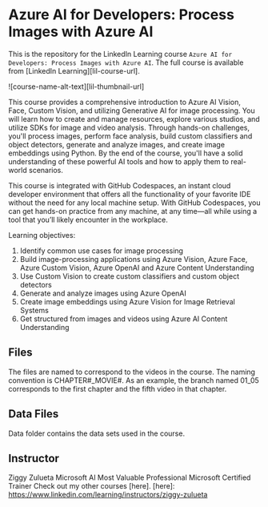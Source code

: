 # Azure AI for Developers: Process Images with Azure AI
This is the repository for the LinkedIn Learning course `Azure AI for Developers: Process Images with Azure AI`. The full course is available from [LinkedIn Learning][lil-course-url].

![course-name-alt-text][lil-thumbnail-url] 

This course provides a comprehensive introduction to Azure AI Vision, Face, Custom Vision, and utilizing Generative AI for image processing. You will learn how to create and manage resources, explore various studios, and utilize SDKs for image and video analysis. Through hands-on challenges, you'll process images, perform face analysis, build custom classifiers and object detectors, generate and analyze images, and create image embeddings using Python. By the end of the course, you'll have a solid understanding of these powerful AI tools and how to apply them to real-world scenarios.

This course is integrated with GitHub Codespaces, an instant cloud developer environment that offers all the functionality of your favorite IDE without the need for any local machine setup. With GitHub Codespaces, you can get hands-on practice from any machine, at any time—all while using a tool that you’ll likely encounter in the workplace.

Learning objectives:
1. Identify common use cases for image processing
2. Build image-processing applications using Azure Vision, Azure Face, Azure Custom Vision, Azure OpenAI and Azure Content Understanding
3. Use Custom Vision to create custom classifiers and custom object detectors
4. Generate and analyze images using Azure OpenAI
5. Create image embeddings using Azure Vision for Image Retrieval Systems
6. Get structured from images and videos using Azure AI Content Understanding

## Files
The files are named to correspond to the videos in the course. The naming convention is CHAPTER#_MOVIE#. As an example, the branch named 01_05 corresponds to the first chapter and the fifth video in that chapter.

## Data Files
Data folder contains the data sets used in the course.

## Instructor
Ziggy Zulueta
Microsoft AI Most Valuable Professional
Microsoft Certified Trainer
Check out my other courses [here].
[here]: https://www.linkedin.com/learning/instructors/ziggy-zulueta

